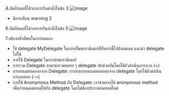 4.บันทึกผลที่ได้จากการรันคำสั่งในข้อ 3
![image](https://github.com/65030121natthamon/03376836-OOP-2566-Lab-15/assets/144195611/958a2967-5901-4d13-8767-4ccf8eb2ae5f)
- มีการเตือน warning 2
  
6.บันทึกผลที่ได้จากการรันคำสั่งในข้อ 5
![image](https://github.com/65030121natthamon/03376836-OOP-2566-Lab-15/assets/144195611/576b1a7b-78ce-4b1b-9952-8c2682c208b6)

7.อธิบายสิ่งที่พบในการทดลอง
- ใช้ delegate MyDelegate ในการเป็นพารามิเตอร์ที่รับการชี้ไปยังเมทอด และนำ delegate ไปใช้
- การใช้ Delegate ในการส่งพารามิเตอร์
- การรวม Delegate สามารถรวมหลาย ๆ delegate เข้าด้วยกันโดยใช้ตัวดำเนินการบวก (+) 
- การลบเมทอดออกจาก Delegate: เราสามารถลบเมทอดออกจาก delegate โดยใช้ตัวดำเนินการลบออก (-=)
- การใช้ Anonymous Method กับ Delegate: เราสามารถใช้ anonymous method เพื่อกำหนดเมทอดให้กับ delegate โดยไม่ต้องประกาศเมทอดใหม่
